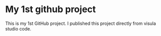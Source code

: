 # My 1st github project

This is my 1st GitHub project. 
I published this project directly from visula studio code.
